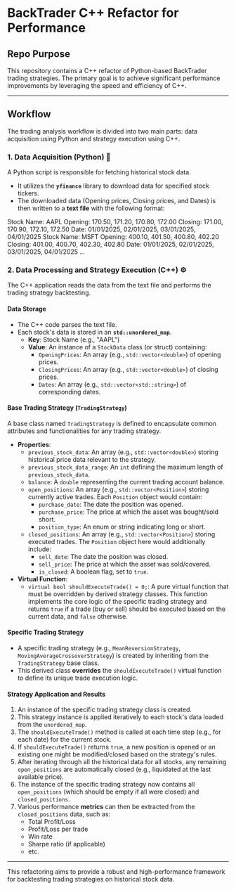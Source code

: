 ﻿# BackTrader C++ Refactor for Performance

## Repo Purpose
This repository contains a C++ refactor of Python-based BackTrader trading strategies. The primary goal is to achieve significant performance improvements by leveraging the speed and efficiency of C++.

---

## Workflow

The trading analysis workflow is divided into two main parts: data acquisition using Python and strategy execution using C++.

### 1. Data Acquisition (Python) 🐍
A Python script is responsible for fetching historical stock data.
- It utilizes the **`yfinance`** library to download data for specified stock tickers.
- The downloaded data (Opening prices, Closing prices, and Dates) is then written to a **text file** with the following format:

Stock Name: AAPL
Opening: 170.50, 171.20, 170.80, 172.00
Closing: 171.00, 170.90, 172.10, 172.50
Date: 01/01/2025, 02/01/2025, 03/01/2025, 04/01/2025
Stock Name: MSFT
Opening: 400.10, 401.50, 400.80, 402.20
Closing: 401.00, 400.70, 402.30, 402.80
Date: 01/01/2025, 02/01/2025, 03/01/2025, 04/01/2025
...

### 2. Data Processing and Strategy Execution (C++) ⚙️

The C++ application reads the data from the text file and performs the trading strategy backtesting.

#### Data Storage
- The C++ code parses the text file.
- Each stock's data is stored in an **`std::unordered_map`**.
    - **Key**: Stock Name (e.g., "AAPL")
    - **Value**: An instance of a `StockData` class (or struct) containing:
        - `OpeningPrices`: An array (e.g., `std::vector<double>`) of opening prices.
        - `ClosingPrices`: An array (e.g., `std::vector<double>`) of closing prices.
        - `Dates`: An array (e.g., `std::vector<std::string>`) of corresponding dates.

#### Base Trading Strategy (`TradingStrategy`)
A base class named `TradingStrategy` is defined to encapsulate common attributes and functionalities for any trading strategy.
- **Properties**:
    - `previous_stock_data`: An array (e.g., `std::vector<double>`) storing historical price data relevant to the strategy.
    - `previous_stock_data_range`: An `int` defining the maximum length of `previous_stock_data`.
    - `balance`: A `double` representing the current trading account balance.
    - `open_positions`: An array (e.g., `std::vector<Position>`) storing currently active trades. Each `Position` object would contain:
        - `purchase_date`: The date the position was opened.
        - `purchase_price`: The price at which the asset was bought/sold short.
        - `position_type`: An enum or string indicating long or short.
    - `closed_positions`: An array (e.g., `std::vector<Position>`) storing executed trades. The `Position` object here would additionally include:
        - `sell_date`: The date the position was closed.
        - `sell_price`: The price at which the asset was sold/covered.
        - `is_closed`: A boolean flag, set to `true`.
- **Virtual Function**:
    - `virtual bool shouldExecuteTrade() = 0;`: A pure virtual function that must be overridden by derived strategy classes. This function implements the core logic of the specific trading strategy and returns `true` if a trade (buy or sell) should be executed based on the current data, and `false` otherwise.

#### Specific Trading Strategy
- A specific trading strategy (e.g., `MeanReversionStrategy`, `MovingAverageCrossoverStrategy`) is created by inheriting from the `TradingStrategy` base class.
- This derived class **overrides** the `shouldExecuteTrade()` virtual function to define its unique trade execution logic.

#### Strategy Application and Results
1. An instance of the specific trading strategy class is created.
2. This strategy instance is applied iteratively to each stock's data loaded from the `unordered_map`.
3. The `shouldExecuteTrade()` method is called at each time step (e.g., for each date) for the current stock.
4. If `shouldExecuteTrade()` returns `true`, a new position is opened or an existing one might be modified/closed based on the strategy's rules.
5. After iterating through all the historical data for all stocks, any remaining `open_positions` are automatically closed (e.g., liquidated at the last available price).
6. The instance of the specific trading strategy now contains all `open_positions` (which should be empty if all were closed) and `closed_positions`.
7. Various performance **metrics** can then be extracted from the `closed_positions` data, such as:
    - Total Profit/Loss
    - Profit/Loss per trade
    - Win rate
    - Sharpe ratio (if applicable)
    - etc.

---

This refactoring aims to provide a robust and high-performance framework for backtesting trading strategies on historical stock data.